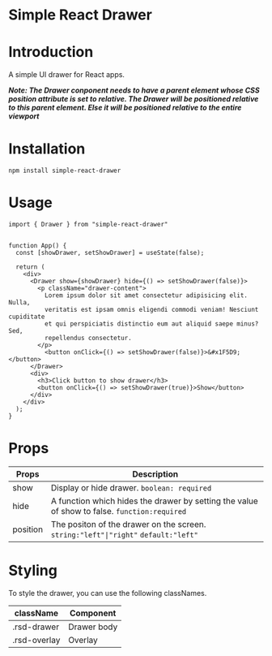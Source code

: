 # Simple React Drawer

# Introduction

A simple UI drawer for React apps.

_**Note: The Drawer conponent needs to have a parent element whose CSS position attribute is set to relative. The Drawer will be positioned relative to this parent element. Else it will be positioned relative to the entire viewport**_

# Installation

    npm install simple-react-drawer

# Usage

    import { Drawer } from "simple-react-drawer"


    function App() {
      const [showDrawer, setShowDrawer] = useState(false);

      return (
        <div>
          <Drawer show={showDrawer} hide={() => setShowDrawer(false)}>
            <p className="drawer-content">
              Lorem ipsum dolor sit amet consectetur adipisicing elit. Nulla,
              veritatis est ipsam omnis eligendi commodi veniam! Nesciunt cupiditate
              et qui perspiciatis distinctio eum aut aliquid saepe minus? Sed,
              repellendus consectetur.
            </p>
              <button onClick={() => setShowDrawer(false)}>&#x1F5D9;</button>
          </Drawer>
          <div>
            <h3>Click button to show drawer</h3>
            <button onClick={() => setShowDrawer(true)}>Show</button>
          </div>
        </div>
      );
    }

# Props

| Props    | Description                                                                                  |
| -------- | -------------------------------------------------------------------------------------------- |
| show     | Display or hide drawer. `boolean: required`                                                  |
| hide     | A function which hides the drawer by setting the value of show to false. `function:required` |
| position | The positon of the drawer on the screen. `string:"left"\|"right"` `default:"left"`           |

# Styling

To style the drawer, you can use the following classNames.

| className    | Component   |
| ------------ | ----------- |
| .rsd-drawer  | Drawer body |
| .rsd-overlay | Overlay     |
